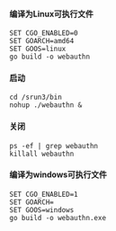 #### 编译为Linux可执行文件

```
SET CGO_ENABLED=0
SET GOARCH=amd64
SET GOOS=linux
go build -o webauthn

```

#### 启动

```shell
cd /srun3/bin
nohup ./webauthn &

```

#### 关闭

```shell
ps -ef | grep webauthn
killall webauthn

```

#### 编译为windows可执行文件

```
SET CGO_ENABLED=1
SET GOARCH=
SET GOOS=windows
go build -o webauthn.exe

```
